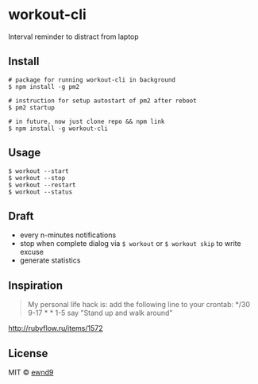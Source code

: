 # workout-cli

Interval reminder to distract from laptop

## Install

```
# package for running workout-cli in background
$ npm install -g pm2

# instruction for setup autostart of pm2 after reboot
$ pm2 startup

# in future, now just clone repo && npm link
$ npm install -g workout-cli
```

## Usage

```
$ workout --start
$ workout --stop
$ workout --restart
$ workout --status
```

## Draft

- every n-minutes notifications
- stop when complete dialog via `$ workout` or `$ workout skip` to write excuse
- generate statistics

## Inspiration

> My personal life hack is: add the following line to your crontab: */30 9-17 * * 1-5 say "Stand up and walk around"

http://rubyflow.ru/items/1572

## License

MIT © [ewnd9](http://ewnd9.com)

